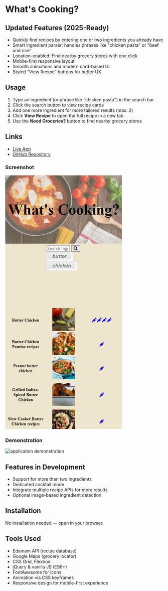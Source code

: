 # What's Cooking?

## Updated Features (2025-Ready)
* Quickly find recipes by entering one or two ingredients you already have
* Smart ingredient parser: handles phrases like "chicken pasta" or "beef and rice"
* Location-enabled: Find nearby grocery stores with one click
* Mobile-first responsive layout
* Smooth animations and modern card-based UI
* Styled “View Recipe” buttons for better UX

## Usage
1. Type an ingredient (or phrase like "chicken pasta") in the search bar
2. Click the search button to view recipe cards
3. Add one more ingredient for more tailored results (max: 2)
4. Click **View Recipe** to open the full recipe in a new tab
5. Use the **Need Groceries?** button to find nearby grocery stores

## Links
* [Live App](https://siyandamaykiso.github.io/What-s-Cooking-Project/)
* [GitHub Repository](https://github.com/SiyandaMaykiso/What-s-Cooking-Project)

### Screenshot
<img src="https://github.com/SiyandaMaykiso/What-s-Cooking-Project/blob/main/screenshot.PNG" alt="application screenshot">

### Demonstration
<img src="https://github.com/SiyandaMaykiso/What-s-Cooking-Project/blob/main/demo.gif" alt="application demonstration">

## Features in Development
* Support for more than two ingredients
* Dedicated cocktail mode
* Integrate multiple recipe APIs for more results
* Optional image-based ingredient detection

## Installation
No installation needed — open in your browser.

## Tools Used
* Edamam API (recipe database)
* Google Maps (grocery locator)
* CSS Grid, Flexbox
* jQuery & vanilla JS (ES6+)
* FontAwesome for icons
* Animation via CSS keyframes
* Responsive design for mobile-first experience

